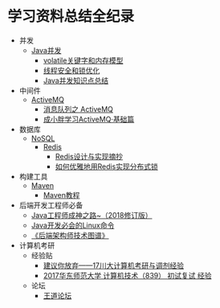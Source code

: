 # 学习资料总结全纪录
* 并发
	* [Java并发](https://github.com/gdufeZLYL/blog/blob/master/README.md#Java并发)
		* [volatile关键字和内存模型](https://github.com/gdufeZLYL/blog/blob/master/Java/JUC/volatile%E5%85%B3%E9%94%AE%E5%AD%97%E5%92%8C%E5%86%85%E5%AD%98%E6%A8%A1%E5%9E%8B.md)
		* [线程安全和锁优化](https://github.com/gdufeZLYL/blog/blob/master/Java/JUC/%E7%BA%BF%E7%A8%8B%E5%AE%89%E5%85%A8%E5%92%8C%E9%94%81%E4%BC%98%E5%8C%96.md)
		* [Java并发知识点总结](https://github.com/CL0610/Java-concurrency)
* 中间件
	* [ActiveMQ](https://github.com/gdufeZLYL/blog/blob/master/README.md#ActiveMQ)
		* [消息队列之 ActiveMQ](https://juejin.im/post/5ad46f34518825651d08265c)
		* [成小胖学习ActiveMQ·基础篇](https://www.cnblogs.com/cyfonly/p/6380860.html)
* 数据库
	* [NoSQL](https://github.com/gdufeZLYL/blog/blob/master/README.md#NoSQL)
		* [Redis](https://github.com/gdufeZLYL/blog/blob/master/README.md#Redis)
			* [Redis设计与实现摘抄](https://github.com/gdufeZLYL/blog/tree/master/Redis/Redis%E8%AE%BE%E8%AE%A1%E4%B8%8E%E5%AE%9E%E7%8E%B0)
			* [如何优雅地用Redis实现分布式锁](https://mp.weixin.qq.com/s?__biz=MzAxNjM2MTk0Ng==&mid=2247484015&idx=1&sn=210322c6fdf2976f8f809d25b42031ec&chksm=9bf4b2daac833bcc0a2f66f61f17eef20ac47cb8d0005dd9dfa011a7558434e95621a1de1f36&mpshare=1&scene=1&srcid=0428ghtvhCXIjgcLhpjwzK5S#rd)
* 构建工具
	* [Maven](https://github.com/gdufeZLYL/blog/blob/master/README.md#Maven)
		* [Maven教程](https://www.yiibai.com/maven/)
* 后端开发工程师必备
	* [Java工程师成神之路~（2018修订版）](http://www.hollischuang.com/archives/489)
	* [Java开发必会的Linux命令](http://www.hollischuang.com/archives/800)
	* [《后端架构师技术图谱》](https://github.com/xingshaocheng/architect-awesome/blob/master/README.md#%E5%9C%A8%E7%BA%BF%E7%94%B5%E5%AD%90%E4%B9%A6)
* 计算机考研
	* 经验贴
		* [建议你放弃——17川大计算机考研与调剂经验](https://zhuanlan.zhihu.com/p/34290471)
		* [2017华东师范大学 计算机技术（839） 初试复试 经验](http://www.cskaoyan.com/thread-642773-1-1.html)
	* 论坛
		* [王道论坛](http://www.cskaoyan.com/forum.php)

